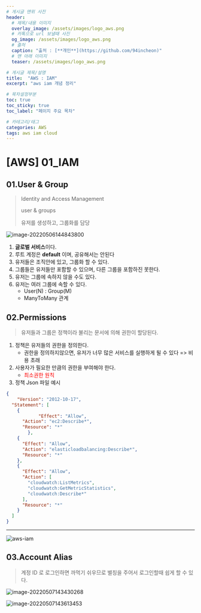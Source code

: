 ```yaml
---
# 게시글 맨위 사진
header:
  # 제목/내용 이미지
  overlay_image: /assets/images/logo_aws.png
  # 카톡으로 url 보낼때 사진
  og_image: /assets/images/logo_aws.png
  # 출처
  caption: "출처 : [**개인**](https://github.com/94incheon)"
  # 맨 아래 이미지
  teaser: /assets/images/logo_aws.png

# 게시글 제목/설명
title:  "AWS : IAM"
excerpt: "aws iam 개념 정리"

# 목차설정부분
toc: true
toc_sticky: true
toc_label: "페이지 주요 목차"

# 카테고리/태그
categories: AWS
tags: aws iam cloud
---
```


# [AWS] 01_IAM



## 01.User & Group

> Identity and Access Management
>
> user & groups
>
> 유저를 생성하고, 그룹화를 담당

![image-20220506144843800](https://tva1.sinaimg.cn/large/e6c9d24egy1h1ymyr714tj21l30u0wk7.jpg)

1. **글로벌 서비스**이다.
2. 루트 계정은 **default** 이며, 공유해서는 안된다
3. 유저들은 조직안에 있고, 그룹화 할 수 있다.
4. 그룹들은 유저들만 포함할 수 있으며, 다른 그룹을 포함하진 못한다.
5. 유저는 그룹에 속하지 않을 수도 있다. 
6. 유저는 여러 그룹에 속할 수 있다.
   - User(N) : Group(M)
   - ManyToMany 관계



## 02.Permissions

> 유저들과 그룹은 정책이라 불리는 문서에 의해 권한이 할당된다.

1. 정책은 유저들의 권한을 정의한다.
   - 권한을 정의하지않으면, 유저가 너무 많은 서비스를 실행하게 될 수 있다 => 비용 초래
2. 사용자가 필요한 만큼의 권한을 부여해야 한다.
   - <span style="color: red;">최소권한 원칙</span>
3. 정책 Json 파일 예시

```json
{
	"Version": "2012-10-17",
  "Statement": [
    {
			"Effect": "Allow",
      "Action": "ec2:Describe*",
      "Resource": "*"
		},
    {
      "Effect": "Allow",
      "Action": "elasticloadbalancing:Describe*",
      "Resource": "*"
    },
    {
      "Effect": "Allow",
      "Action": [
        "cloudwatch:ListMetrics",
        "cloudwatch:GetMetricStatistics",
        "cloudwatch:Describe*"
      ],
      "Resource": "*"
    }
  ]
}
```



___



![aws-iam](https://tva1.sinaimg.cn/large/e6c9d24egy1h1zrzrrpo6j22li0tm44w.jpg)

  





## 03.Account Alias

> 계정 ID 로 로그인하면 까먹기 쉬우므로 별칭을 주어서 로그인할때 쉽게 할 수 있다.

![image-20220507143430268](https://tva1.sinaimg.cn/large/e6c9d24egy1h1zs6aujd8j21mw0u0tf3.jpg)



![image-20220507143613453](https://tva1.sinaimg.cn/large/e6c9d24egy1h1zs8378lij219s0u0gow.jpg)